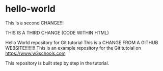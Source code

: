 # hello-world

This is a second CHANGE!!!

THIS IS A THIRD CHANGE (CODE WITHIN HTML)

Hello World repository for Git tutorial
This is a CHANGE FROM A GITHUB WEBSITE!!!!!!!!
This is an example repository for the Git tutoial on https://www.w3schools.com

This repository is built step by step in the tutorial. 

